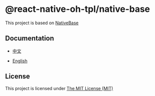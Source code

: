 # @react-native-oh-tpl/native-base

This project is based on [NativeBase](https://github.com/GeekyAnts/NativeBase)

## Documentation

- [中文](https://gitee.com/react-native-oh-library/usage-docs/blob/master/zh-cn/NativeBase.md)

- [English](https://gitee.com/react-native-oh-library/usage-docs/blob/master/en/NativeBase.md)

## License

This project is licensed under [The MIT License (MIT)](https://github.com/GeekyAnts/NativeBase/blob/master/LICENSE)